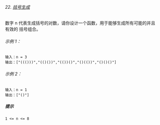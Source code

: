 ###### 22. [括号生成](https://leetcode-cn.com/problems/generate-parentheses/)

数字 n 代表生成括号的对数，请你设计一个函数，用于能够生成所有可能的并且 有效的 括号组合。

###### 示例 1：

```
输入：n = 3
输出：["((()))","(()())","(())()","()(())","()()()"]
```

###### 示例 2：

```
输入：n = 1
输出：["()"]
```
##### 提示

```
1 <= n <= 8
```


